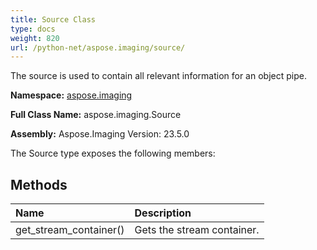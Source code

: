 ```yaml
---
title: Source Class
type: docs
weight: 820
url: /python-net/aspose.imaging/source/
---
```


The source is used to contain all relevant information for an object pipe.

**Namespace:** [aspose.imaging](/imaging/python-net/aspose.imaging/)

**Full Class Name:** aspose.imaging.Source

**Assembly:**  Aspose.Imaging Version: 23.5.0

The Source type exposes the following members:
## **Methods**
|**Name**|**Description**|
| :- | :- |
|get_stream_container()|Gets the stream container.|
